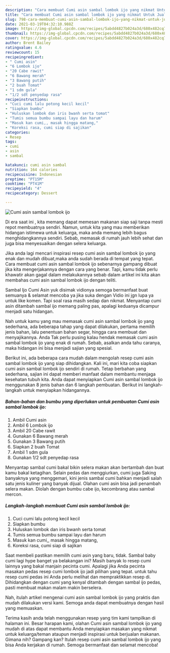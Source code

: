 ```yaml
---
description: "Cara membuat Cumi asin sambal lombok ijo yang nikmat Untuk Jualan"
title: "Cara membuat Cumi asin sambal lombok ijo yang nikmat Untuk Jualan"
slug: 798-cara-membuat-cumi-asin-sambal-lombok-ijo-yang-nikmat-untuk-jualan
date: 2021-03-19T04:32:10.988Z
image: https://img-global.cpcdn.com/recipes/5abdd4827b024a3d/680x482cq70/cumi-asin-sambal-lombok-ijo-foto-resep-utama.jpg
thumbnail: https://img-global.cpcdn.com/recipes/5abdd4827b024a3d/680x482cq70/cumi-asin-sambal-lombok-ijo-foto-resep-utama.jpg
cover: https://img-global.cpcdn.com/recipes/5abdd4827b024a3d/680x482cq70/cumi-asin-sambal-lombok-ijo-foto-resep-utama.jpg
author: Brent Bailey
ratingvalue: 4.6
reviewcount: 15
recipeingredient:
- " Cumi asin"
- "6 Lombok ijo"
- "20 Cabe rawit"
- "6 Bawang merah"
- "3 Bawang putih"
- "2 buah Tomat"
- "1 sdm gula"
- "1/2 sdt penyedap rasa"
recipeinstructions:
- "Cuci cumi lalu potong kecil kecil"
- "Siapkan bumbu"
- "Huluskan lombok dan iris bwanh serta tomat"
- "Tumis semua bumbu sampai layu dan harum"
- "Masuk kan cumi,, masak hingga matang,"
- "Koreksi rasa, cumi siap di sajikan"
categories:
- Resep
tags:
- cumi
- asin
- sambal

katakunci: cumi asin sambal 
nutrition: 164 calories
recipecuisine: Indonesian
preptime: "PT15M"
cooktime: "PT41M"
recipeyield: "4"
recipecategory: Dessert

---
```



![Cumi asin sambal lombok ijo](https://img-global.cpcdn.com/recipes/5abdd4827b024a3d/680x482cq70/cumi-asin-sambal-lombok-ijo-foto-resep-utama.jpg)

Di era  saat ini , kita memang dapat memesan makanan siap saji tanpa mesti repot membuatnya sendiri. Namun, untuk kita yang mau memberikan hidangan istimewa untuk keluarga, maka anda memang lebih bagus menghidangkannya sendiri. Sebab, memasak di rumah jauh lebih sehat dan juga bisa menyesuaikan dengan selera keluarga.

Jika anda lagi mencari inspirasi resep cumi asin sambal lombok ijo yang enak dan mudah dibuat,maka anda sudah berada di tempat yang tepat. Cara membuat cumi asin sambal lombok ijo  sebenarnya gampang dibuat jika kita mengerjakannya dengan cara yang benar. Tapi, kamu tidak perlu khawatir akan gagal dalam melakukannya 
sebab dalam artikel ini kita akan membahas cumi asin sambal lombok ijo dengan teliti.  

Sambal Ijo Cumi Asin yuk disimak vidionya semoga bermanfaat buat semuanya &amp; selamat mencoba ya jika suka dengan Vidio ini jgn lupa ya untuk like komen. Tapi soal rasa masih sedap dan nikmat. Menyantap cumi asin ditambah sambal ijo memang paling pas, apalagi keduanya dicampur menjadi satu hidangan.

Nah untuk kamu yang mau memasak cumi asin sambal lombok ijo yang sederhana, ada beberapa tahap yang dapat dilakukan, pertama memilih jenis bahan, lalu penentuan bahan segar, hingga cara membuat dan menyajikannya. Anda Tak perlu pusing kalau hendak memasak cumi asin sambal lombok ijo yang enak di rumah. Sebab, asalkan anda  tahu caranya, maka hidangan ini bisa menjadi sajian yang spesial.

Berikut ini, ada beberapa cara mudah dalam mengolah resep cumi asin sambal lombok ijo yang siap dihidangkan. Kali ini, mari kita coba siapkan cumi asin sambal lombok ijo sendiri di rumah. Tetap berbahan yang sederhana, sajian ini dapat memberi manfaat dalam membantu menjaga kesehatan tubuh kita. Anda dapat menyiapkan Cumi asin sambal lombok ijo menggunakan 8 jenis bahan dan 6 langkah pembuatan. Berikut ini langkah-langkah untuk menyiapkan hidangannya.

<!--inarticleads1-->

##### Bahan-bahan dan bumbu yang diperlukan untuk pembuatan Cumi asin sambal lombok ijo:

1. Ambil  Cumi asin
1. Ambil 6 Lombok ijo
1. Ambil 20 Cabe rawit
1. Gunakan 6 Bawang merah
1. Gunakan 3 Bawang putih
1. Siapkan 2 buah Tomat
1. Ambil 1 sdm gula
1. Gunakan 1/2 sdt penyedap rasa


Menyantap sambal cumi bakal bikin selera makan akan bertambah dan buat kamu bakal ketagihan. Selain pedas dan menggiurkan, cumi juga Saking banyaknya yang menggemari, kini jenis sambal cumi bahkan menjadi salah satu jenis kuliner yang banyak dijual. Olahan cumi asin bisa jadi penambah selera makan. Diolah dengan bumbu cabe ijo, kecombrang atau sambal mercon. 

<!--inarticleads2-->

##### Langkah-langkah membuat Cumi asin sambal lombok ijo:

1. Cuci cumi lalu potong kecil kecil
1. Siapkan bumbu
1. Huluskan lombok dan iris bwanh serta tomat
1. Tumis semua bumbu sampai layu dan harum
1. Masuk kan cumi,, masak hingga matang,
1. Koreksi rasa, cumi siap di sajikan


Saat membeli pastikan memilih cumi asin yang baru, tidak. Sambal baby cumi lagi hype banget ya belakangan ini? Masih banyak lo resep cumi lainnya yang bakal manjain pecinta cumi. Apalagi jika Anda pecinta masakan pedas resep cumi lombok ijo jadi pilihan yang tepat. untuk tahu resep cumi pedas ini Anda perlu melihat dan mempraktikkan resep di. Dihidangkan dengan cumi yang kenyal ditambah dengan sambal ijo pedas, pasti membuat makan malam makin berselera. 

Nah, itulah artikel mengenai  cumi asin sambal lombok ijo  yang praktis dan mudah dilakukan versi kami. Semoga anda dapat membuatnya dengan hasil yang memuaskan. 

Terima kasih anda telah menggunakan resep yang tim kami tampilkan di halaman ini. Besar harapan kami, olahan  Cumi asin sambal lombok ijo yang mudah di atas dapat membantu Anda menyiapkan masakan yang nikmat untuk keluarga/teman ataupun menjadi inspirasi untuk berjualan makanan. Gimana nih? Gampang kan? Itulah resep cumi asin sambal lombok ijo yang bisa Anda kerjakan di rumah. Semoga bermanfaat dan selamat mencoba!

